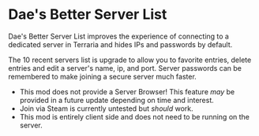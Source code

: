 # Dae's Better Server List

Dae's Better Server List improves the experience of connecting to a dedicated
server in Terraria and hides IPs and passwords by default.

The 10 recent servers list is upgrade to allow you to favorite entries, delete
entries and edit a server's name, ip, and port. Server passwords can be
remembered to make joining a secure server much faster.

-   This mod does not provide a Server Browser! This feature _may_ be provided in
    a future update depending on time and interest.
-   Join via Steam is currently untested but _should_ work.
-   This mod is entirely client side and does not need to be running on the
    server.

